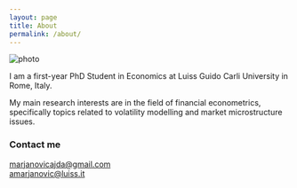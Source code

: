 ```yaml
---
layout: page
title: About
permalink: /about/
---
```

![photo](https://avatars.githubusercontent.com/u/78689069?v=4)

I am a first-year PhD Student in Economics at Luiss Guido Carli University in Rome, Italy.

My main research interests are in the field of financial econometrics, specifically topics related to volatility modelling and market microstructure issues.


### Contact me
[marjanovicajda@gmail.com](mailto:marjanovicajda@gmail.com)  
[amarjanovic@luiss.it](mailto:amarjanovic@luiss.it)
